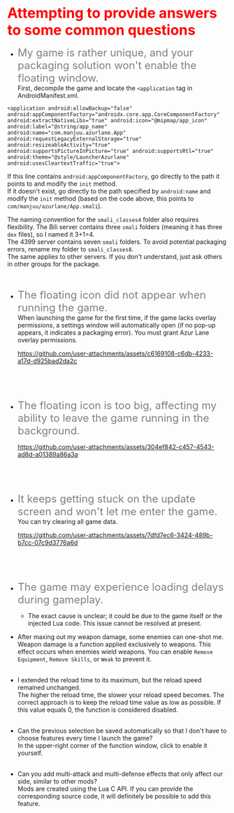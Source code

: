 ## <font color=red size=6> Attempting to provide answers to some common questions </font>
* <font color=gray size=5>My game is rather unique, and your packaging solution won't enable the floating window. </font><br>
    First, decompile the game and locate the `<application` tag in AndroidManifest.xml.<br>
```
<application android:allowBackup="false" android:appComponentFactory="androidx.core.app.CoreComponentFactory" android:extractNativeLibs="true" android:icon="@mipmap/app_icon" android:label="@string/app_name" android:name="com.manjuu.azurlane.App" android:requestLegacyExternalStorage="true" android:resizeableActivity="true" android:supportsPictureInPicture="true" android:supportsRtl="true" android:theme="@style/LauncherAzurlane" android:usesCleartextTraffic="true">
```
If this line contains `android:appComponentFactory`, go directly to the path it points to and modify the `init` method.<br>
If it doesn't exist, go directly to the path specified by `android:name` and modify the `init` method (based on the code above, this points to `com/manjuu/azurlane/App.smali`).<br>

The naming convention for the `smali_classes4` folder also requires flexibility. The Bili server contains three `smali` folders (meaning it has three `dex` files), so I named it 3+1=4.<br>
The 4399 server contains seven `smali` folders. To avoid potential packaging errors, rename my folder to `smali_classes8`.<br>The same applies to other servers. If you don't understand, just ask others in other groups for the package.
<br><br><br>
* <font color=gray size=5>The floating icon did not appear when running the game. </font><br>
     When launching the game for the first time, if the game lacks overlay permissions, a settings window will automatically open (if no pop-up appears, it indicates a packaging error). You must grant Azur Lane overlay permissions.<br>


     https://github.com/user-attachments/assets/c6169108-c6db-4233-a17d-d925bad2da2c


     <br><br><br>
* <font color=gray size=5>The floating icon is too big, affecting my ability to leave the game running in the background. </font><br>


    https://github.com/user-attachments/assets/304ef842-c457-4543-ad8d-a01389a86a3a

  
    <br><br><br>
* <font color=gray size=5>It keeps getting stuck on the update screen and won't let me enter the game. </font><br>
    You can try clearing all game data.<br>

    
    https://github.com/user-attachments/assets/7dfd7ec6-3424-489b-b7cc-07c9d3776a6d

  
    <br><br><br>
* <font color=gray size=5>The game may experience loading delays during gameplay. </font><br>
    * The exact cause is unclear; it could be due to the game itself or the injected Lua code. This issue cannot be resolved at present.

* After maxing out my weapon damage, some enemies can one-shot me.<br>
  Weapon damage is a function applied exclusively to weapons. This effect occurs when enemies wield weapons. You can enable `Remove Equipment`, `Remove Skills`, or `Weak` to prevent it.<br><br>
* I extended the reload time to its maximum, but the reload speed remained unchanged.<br>
  The higher the reload time, the slower your reload speed becomes. The correct approach is to keep the reload time value as low as possible. If this value equals 0, the function is considered disabled.<br><br>
* Can the previous selection be saved automatically so that I don't have to choose features every time I launch the game?<br>
  In the upper-right corner of the function window, click to enable it yourself.<br><br>
* Can you add multi-attack and multi-defense effects that only affect our side, similar to other mods?<br>
    Mods are created using the Lua C API. If you can provide the corresponding source code, it will definitely be possible to add this feature.<br>


